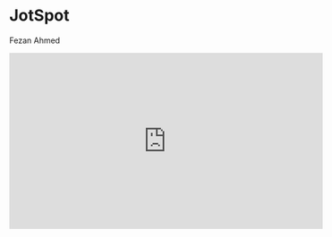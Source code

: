 # JotSpot
Fezan Ahmed

<iframe width="560" height="315" src="https://www.youtube.com/embed/9ttOXLx1rP4" frameborder="0" allow="accelerometer; autoplay; clipboard-write; encrypted-media; gyroscope; picture-in-picture" allowfullscreen></iframe>